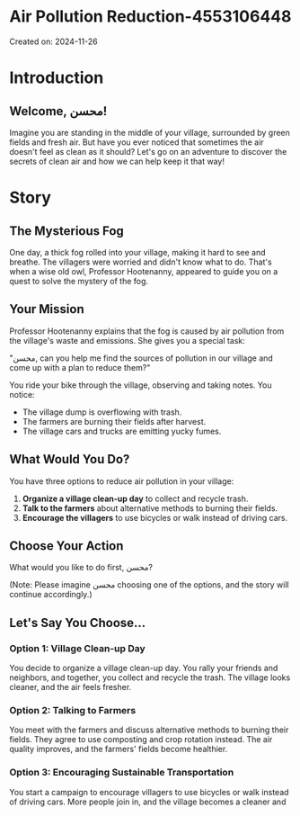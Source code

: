 # Air Pollution Reduction-4553106448

Created on: 2024-11-26

**Introduction**
================

**Welcome, محسن!**
--------------------

Imagine you are standing in the middle of your village, surrounded by green fields and fresh air. But have you ever noticed that sometimes the air doesn't feel as clean as it should? Let's go on an adventure to discover the secrets of clean air and how we can help keep it that way!

**Story**
==========

**The Mysterious Fog**
----------------------

One day, a thick fog rolled into your village, making it hard to see and breathe. The villagers were worried and didn't know what to do. That's when a wise old owl, Professor Hootenanny, appeared to guide you on a quest to solve the mystery of the fog.

**Your Mission**
----------------

Professor Hootenanny explains that the fog is caused by air pollution from the village's waste and emissions. She gives you a special task:

"محسن, can you help me find the sources of pollution in our village and come up with a plan to reduce them?"

You ride your bike through the village, observing and taking notes. You notice:

* The village dump is overflowing with trash.
* The farmers are burning their fields after harvest.
* The village cars and trucks are emitting yucky fumes.

**What Would You Do?**
------------------------

You have three options to reduce air pollution in your village:

1. **Organize a village clean-up day** to collect and recycle trash.
2. **Talk to the farmers** about alternative methods to burning their fields.
3. **Encourage the villagers** to use bicycles or walk instead of driving cars.

**Choose Your Action**
----------------------

What would you like to do first, محسن? 

(Note: Please imagine محسن choosing one of the options, and the story will continue accordingly.)

**Let's Say You Choose...**
-----------------------------

### Option 1: Village Clean-up Day

You decide to organize a village clean-up day. You rally your friends and neighbors, and together, you collect and recycle the trash. The village looks cleaner, and the air feels fresher.

### Option 2: Talking to Farmers

You meet with the farmers and discuss alternative methods to burning their fields. They agree to use composting and crop rotation instead. The air quality improves, and the farmers' fields become healthier.

### Option 3: Encouraging Sustainable Transportation

You start a campaign to encourage villagers to use bicycles or walk instead of driving cars. More people join in, and the village becomes a cleaner and